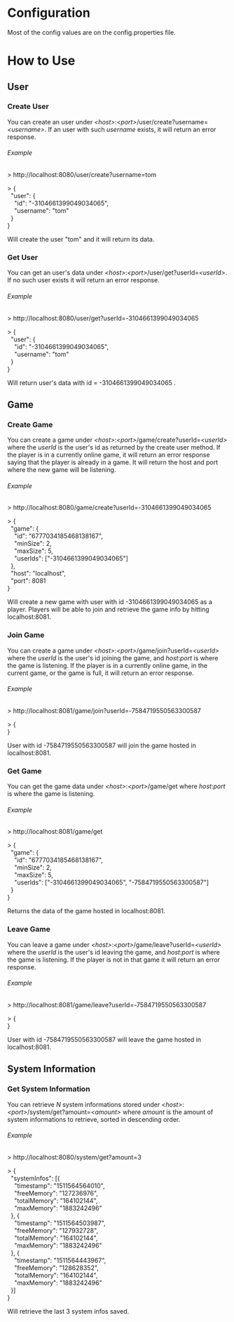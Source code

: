 # Configuration

Most of the config values are on the config.properties file.

# How to Use

## User

### Create User

You can create an user under *&lt;host&gt;*:*&lt;port&gt;*/user/create?username=*&lt;username&gt;*.
If an user with such *username* exists, it will return an error response.

###### Example

&gt; http://localhost:8080/user/create?username=tom 

&gt; {  
&nbsp;&nbsp;"user": {  
&nbsp;&nbsp;&nbsp;&nbsp;"id": "-3104661399049034065",  
&nbsp;&nbsp;&nbsp;&nbsp;"username": "tom"  
&nbsp;&nbsp;}  
}

Will create the user "tom" and it will return its data.

### Get User

You can get an user's data under *&lt;host&gt;*:*&lt;port&gt;*/user/get?userId=*&lt;userId&gt;*.
If no such user exists it will return an error response.

###### Example

&gt; http://localhost:8080/user/get?userId=-3104661399049034065 

&gt; {  
&nbsp;&nbsp;"user": {  
&nbsp;&nbsp;&nbsp;&nbsp;"id": "-3104661399049034065",  
&nbsp;&nbsp;&nbsp;&nbsp;"username": "tom"  
&nbsp;&nbsp;}  
}  

Will return user's data with id = -3104661399049034065 .

## Game

### Create Game

You can create a game under *&lt;host&gt;*:*&lt;port&gt;*/game/create?userId=*&lt;userId&gt;* where the *userId* is the user's id as returned by the create user method. If the player is in a currently online game, it will return an error response saying  that the player is already in a game. 
It will return the host and port where the new game will be listening.

###### Example

&gt; http://localhost:8080/game/create?userId=-3104661399049034065

&gt; {  
&nbsp;&nbsp;"game": {  
&nbsp;&nbsp;&nbsp;&nbsp;"id": "6777034185468138167",  
&nbsp;&nbsp;&nbsp;&nbsp;"minSize": 2,  
&nbsp;&nbsp;&nbsp;&nbsp;"maxSize": 5,  
&nbsp;&nbsp;&nbsp;&nbsp;"userIds": ["-3104661399049034065"]  
&nbsp;&nbsp;},  
&nbsp;&nbsp;"host": "localhost",  
&nbsp;&nbsp;"port": 8081  
}  

Will create a new game with user with id -3104661399049034065 as a player. Players will be able to join and retrieve the game info by hitting localhost:8081.

### Join Game

You can create a game under *&lt;host&gt;*:*&lt;port&gt;*/game/join?userId=*&lt;userId&gt;* where the *userId* is the user's id joining the game, and *host*:*port* is where the game is listening. If the player is in a currently online game, in the current game, or the game is full, it will return an error response.

###### Example

&gt; http://localhost:8081/game/join?userId=-7584719550563300587

&gt; {  
}

User with id -7584719550563300587 will join the game hosted in localhost:8081.

### Get Game

You can get the game data under *&lt;host&gt;*:*&lt;port&gt;*/game/get where *host*:*port* is where the game is listening.
###### Example

&gt; http://localhost:8081/game/get

&gt; {  
&nbsp;&nbsp;"game": {  
&nbsp;&nbsp;&nbsp;&nbsp;"id": "6777034185468138167",  
&nbsp;&nbsp;&nbsp;&nbsp;"minSize": 2,  
&nbsp;&nbsp;&nbsp;&nbsp;"maxSize": 5,  
&nbsp;&nbsp;&nbsp;&nbsp;"userIds": ["-3104661399049034065", "-7584719550563300587"]  
&nbsp;&nbsp;}  
}

Returns the data of the game hosted in localhost:8081.

### Leave Game

You can leave a game under *&lt;host&gt;*:*&lt;port&gt;*/game/leave?userId=*&lt;userId&gt;* where the *userId* is the user's id leaving the game, and *host*:*port* is where the game is listening. If the player is not in that game it will return an error response.

###### Example

&gt; http://localhost:8081/game/leave?userId=-7584719550563300587

&gt; {  
}

User with id -7584719550563300587 will leave the game hosted in localhost:8081.

## System Information

### Get System Information

You can retrieve *N* system informations stored under *&lt;host&gt;*:*&lt;port&gt;*/system/get?amount=*&lt;amount&gt;* where *amount* is the amount of system informations to retrieve, sorted in descending order. 

###### Example

&gt; http://localhost:8080/system/get?amount=3

&gt; {  
&nbsp;&nbsp;"systemInfos": [{  
&nbsp;&nbsp;&nbsp;&nbsp;"timestamp": "1511564564010",  
&nbsp;&nbsp;&nbsp;&nbsp;"freeMemory": "127236976",  
&nbsp;&nbsp;&nbsp;&nbsp;"totalMemory": "164102144",  
&nbsp;&nbsp;&nbsp;&nbsp;"maxMemory": "1883242496"  
&nbsp;&nbsp;}, {  
&nbsp;&nbsp;&nbsp;&nbsp;"timestamp": "1511564503987",  
&nbsp;&nbsp;&nbsp;&nbsp;"freeMemory": "127932728",  
&nbsp;&nbsp;&nbsp;&nbsp;"totalMemory": "164102144",  
&nbsp;&nbsp;&nbsp;&nbsp;"maxMemory": "1883242496"  
&nbsp;&nbsp;}, {  
&nbsp;&nbsp;&nbsp;&nbsp;"timestamp": "1511564443967",  
&nbsp;&nbsp;&nbsp;&nbsp;"freeMemory": "128628352",  
&nbsp;&nbsp;&nbsp;&nbsp;"totalMemory": "164102144",  
&nbsp;&nbsp;&nbsp;&nbsp;"maxMemory": "1883242496"  
&nbsp;&nbsp;}]  
}

Will retrieve the last 3 system infos saved.
